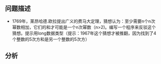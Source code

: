 ## 问题描述

- 1769年，莱昂哈德.欧拉提出广义的费马大定理，猜想认为：至少需要n个n次幂数相加，它们的和才可能是一个n次幂数（n>2)。编写一个程序来反驳这个猜想。提示用long数据类型（提示：1967年这个猜想才被推翻，因为找到了4个整数的5次方和是另一个整数的5次方）

## 分析
